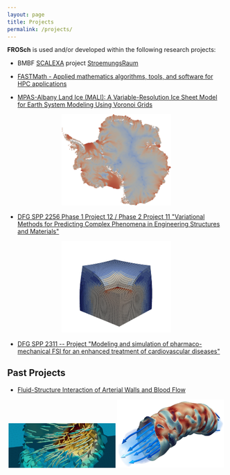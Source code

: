 ```yaml
---
layout: page
title: Projects
permalink: /projects/
---
```

**FROSch** is used and/or developed within the following research projects:

<ul>
 <li>BMBF <a href="https://gauss-allianz.de/de/project/call/Richtlinie%20zur%20F%C3%B6rderung%20von%20Verbundprojekten%20auf%20dem%20Gebiet%20%E2%80%9ENeue%20Methoden%20und%20Technologien%20f%C3%BCr%20das%20Exascale-H%C3%B6chstleistungsrechnen%E2%80%9C%20%28SCALEXA%29">
SCALEXA</a> project <a href="https://www.stroemungsraum.mathematik.tu-dortmund.de/project.html">StroemungsRaum</a>
</a></li> 
</ul>

<ul>
<li>
<a href="https://fastmath-scidac.llnl.gov" target="_blank">FASTMath - Applied mathematics algorithms, tools, and software for
HPC applications</a>
</li>
</ul>

<ul>
<li>
<a href="https://climatemodeling.science.energy.gov/research-highlights/mpas-albany-land-ice-mali-variable-resolution-ice-sheet-model-earth-system" target="_blank">MPAS-Albany Land Ice (MALI): A Variable-Resolution Ice Sheet Model for Earth System Modeling Using Voronoi Grids</a>
</li>
</ul>

<center> <img alt="edge basis function" src="/images/velocity-antarctica.png" width="50%"> </center>

<ul>
<li>
<a href="https://spp2256.ur.de/" target="_blank">DFG SPP 2256 Phase 1 Project 12 / Phase 2 Project 11 "Variational Methods for Predicting Complex Phenomena in Engineering Structures and Materials"</a>
</li>
</ul>

<center> <img alt="Chemomech Image" src="/images/mu_min_mech_ind_diff.png" width="50%"> </center>

<ul>
<li>
<a href="https://www.spp2311.uni-stuttgart.de/forschungsprojekte/" target="_blank">DFG SPP 2311 -- Project "Modeling and simulation of pharmaco-mechanical FSI for an enhanced treatment of cardiovascular diseases"</a>
</li>
</ul>

## Past Projects

<ul>
<li>
<a href="http://www.numerik.uni-koeln.de/14080.html" target="_blank">Fluid-Structure Interaction of Arterial Walls and Blood Flow</a>
</li>
</ul>

<center> <img alt="edge basis function" src="/images/stokes-basis-function.png" width="49%"> <img alt="edge basis function" src="/images/wss-bent-artery.png" width="49%">  </center>

<!-- <ul>
<li>
<a href="http://www.numerik.uni-koeln.de/14079.html" target="_blank">EXASTEEL - Bridging Scales for Multiphase Steels</a>
</li>
</ul>

<center> <img alt="edge basis function" src="/images/fe2ti_nakajima.png" width="75%"> </center> -->
